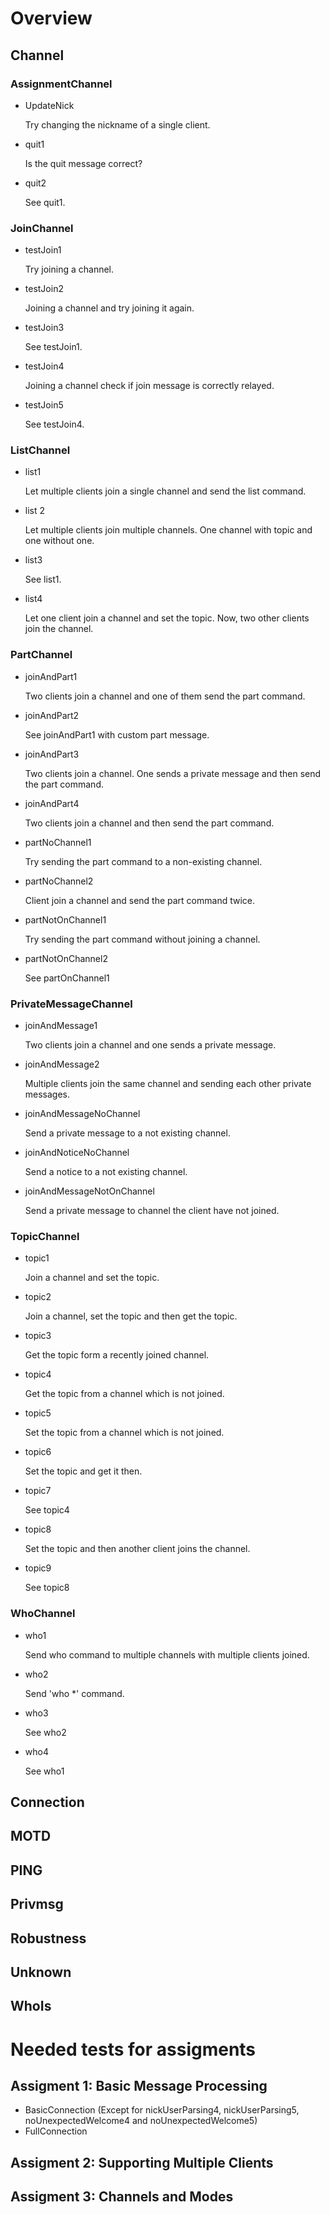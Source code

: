 # Overview
## Channel
### AssignmentChannel
- UpdateNick

   Try changing the nickname of a single client.
   
- quit1

   Is the quit message correct?
   
- quit2

  See quit1.
  
### JoinChannel
- testJoin1

   Try joining a channel.
   
- testJoin2
   
   Joining a channel and try joining it again.
   
- testJoin3

   See testJoin1.
   
- testJoin4

   Joining a channel check if join message is correctly relayed.
   
- testJoin5

   See testJoin4.

### ListChannel
- list1

   Let multiple clients join a single channel and send the list command.
   
- list 2

   Let multiple clients join multiple channels. One channel with topic and one without one.
   
- list3

   See list1.
   
- list4

   Let one client join a channel and set the topic. Now, two other clients join the channel.

### PartChannel
- joinAndPart1

   Two clients join a channel and one of them send the part command.
   
- joinAndPart2

   See joinAndPart1 with custom part message.
   
- joinAndPart3

   Two clients join a channel. One sends a private message and then send the part command.

- joinAndPart4
   
   Two clients join a channel and then send the part command.
   
- partNoChannel1

   Try sending the part command to a non-existing channel.
   
- partNoChannel2

   Client join a channel and send the part command twice.
   
- partNotOnChannel1

   Try sending the part command without joining a channel.
   
- partNotOnChannel2

   See partOnChannel1

### PrivateMessageChannel
- joinAndMessage1

   Two clients join a channel and one sends a private message.
   
- joinAndMessage2

   Multiple clients join the same channel and sending each other private messages.
   
- joinAndMessageNoChannel

   Send a private message to a not existing channel.
   
- joinAndNoticeNoChannel

   Send a notice to a not existing channel.
   
- joinAndMessageNotOnChannel

   Send a private message to channel the client have not joined.
   
### TopicChannel
- topic1

   Join a channel and set the topic.
   
- topic2

   Join a channel, set the topic and then get the topic.
   
- topic3

   Get the topic form a recently joined channel.
   
- topic4

   Get the topic from a channel which is not joined.
   
- topic5

   Set the topic from a channel which is not joined.
   
- topic6

   Set the topic and get it then.
   
- topic7

   See topic4
   
- topic8

   Set the topic and then another client joins the channel.
   
- topic9

   See topic8

### WhoChannel
- who1

   Send who command to multiple channels with multiple clients joined.
   
- who2

   Send 'who *' command.
   
- who3

   See who2
   
- who4

   See who1

## Connection
## MOTD
## PING
## Privmsg
## Robustness
## Unknown
## WhoIs

# Needed tests for assigments
## Assigment 1: Basic Message Processing
- BasicConnection (Except for nickUserParsing4, nickUserParsing5, noUnexpectedWelcome4 and noUnexpectedWelcome5)
- FullConnection

## Assigment 2: Supporting Multiple Clients
## Assigment 3: Channels and Modes